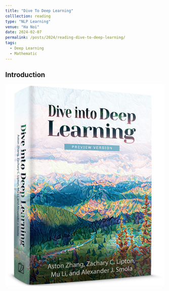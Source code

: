```yaml
---
title: "Dive To Deep Learning"
colllection: reading
type: "NLP Learning"
venue: "Ha Noi"
date: 2024-02-07
permalink: /posts/2024/reading-dive-to-deep-learning/
tags:
  - Deep Learning
  - Mathematic
--- 
```


<head>
    <style type="text/css">
        figure{text-align: center;}
        math{text-align: center;}
    </style>
</head>

## Introduction

<p align="center">
  <img src="/images/reading/dive-to-depp-learning/front.png">
</p>

